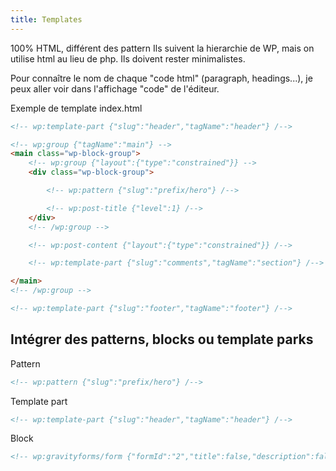 ```yaml
---
title: Templates
---
```


100% HTML, différent des pattern
Ils suivent la hierarchie de WP, mais on utilise html au lieu de php. Ils doivent rester minimalistes.

Pour connaître le nom de chaque "code html" (paragraph, headings...), je peux aller voir dans l'affichage "code" de l'éditeur.

Exemple de template index.html
```html
<!-- wp:template-part {"slug":"header","tagName":"header"} /-->

<!-- wp:group {"tagName":"main"} -->
<main class="wp-block-group">
    <!-- wp:group {"layout":{"type":"constrained"}} -->
    <div class="wp-block-group">

        <!-- wp:pattern {"slug":"prefix/hero"} /-->

        <!-- wp:post-title {"level":1} /-->
    </div>
    <!-- /wp:group -->

    <!-- wp:post-content {"layout":{"type":"constrained"}} /-->

    <!-- wp:template-part {"slug":"comments","tagName":"section"} /-->

</main>
<!-- /wp:group -->

<!-- wp:template-part {"slug":"footer","tagName":"footer"} /-->
```

## Intégrer des patterns, blocks ou template parks
Pattern
```html
<!-- wp:pattern {"slug":"prefix/hero"} /-->
```
Template part
```html
<!-- wp:template-part {"slug":"header","tagName":"header"} /-->
```

Block
```html
<!-- wp:gravityforms/form {"formId":"2","title":false,"description":false,"ajax":true,"inputPrimaryColor":"#204ce5"} /-->
```

